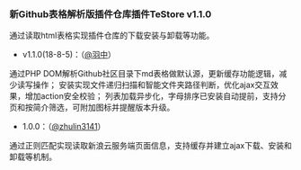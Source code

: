 ### 新Github表格解析版插件仓库插件TeStore v1.1.0

通过读取html表格实现插件仓库的下载安装与卸载等功能。

- v1.1.0(18-8-5)：（[@羽中](https://github.com/jzwalk)）

通过PHP DOM解析Github社区目录下md表格做默认源，更新缓存功能逻辑，减少读写操作；
安装实现文件递归扫描和智能文件夹路径判断，优化ajax交互效果，增加action安全校验；
列表加载异步化，字母排序已安装自动提前，支持分页和按简介筛选，可附加图标并提醒版本升级。

- 1.0.0：（[@zhulin3141](http://zhulin31410.blog.163.com/)）

通过正则匹配实现读取新浪云服务端页面信息，支持缓存并建立ajax下载、安装和卸载等机制。
